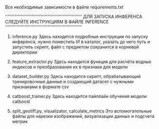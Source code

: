 Все необходимые зависимости в файле requirements.txt

''''''''''''''''''''''''''''''''''''''''''''''''''''''''''''
ДЛЯ ЗАПУСКА ИНФЕРЕНСА СЛЕДУЙТЕ ИНСТРУКЦИЯМ В ФАЙЛЕ INFERENCE
''''''''''''''''''''''''''''''''''''''''''''''''''''''''''''

1. inference.py
Здесь находятся подробные инструкции по запуску инференса,
нужно поместить tif в каталог, указать до него путь и запустить скрипт,
файл с предиктом сохранится в корневой директории

2. feature_extractor.py
Здесь находится функция для расчёта водных индексов и преобразования их в признаки для модели

3. dataset_builder.py
Здесь находится скрипт, обрабатывающий тренировочные данные и создающий датасет
с нужными признаками в формате csv

4. catboost_trainer.py
Здесь находится пайплайн обучения модели catboost

5. split_geotiff.py, visualizator, calculate_metrics
Это вспомогательные файлы для нарезки изображений, визуализации данных и подсчета метрик